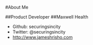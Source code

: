 #About Me

##Product Developer
##Maxwell Health

* Github: securingsincity
* Twitter: @securingsincity
* http://www.jameshrisho.com
